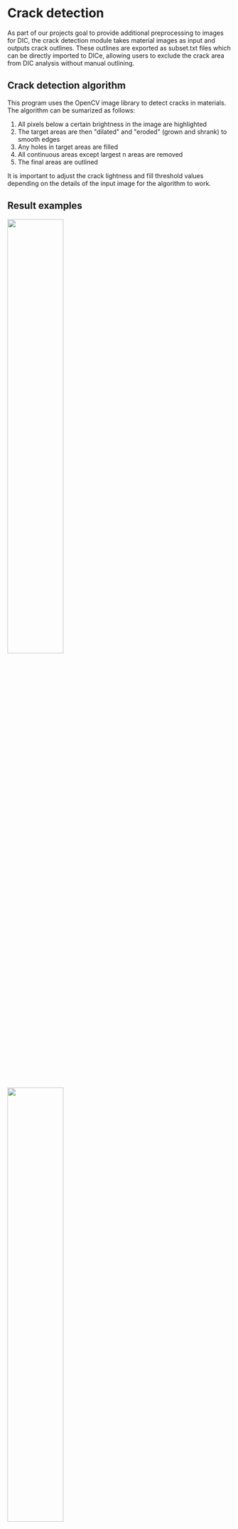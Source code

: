 # Crack detection

As part of our projects goal to provide additional preprocessing to images for DIC, the crack detection module takes material images as input and outputs crack outlines. These outlines are exported as subset.txt files which can be directly imported to DICe, allowing users to exclude the crack area from DIC analysis without manual outlining.

## Crack detection algorithm

This program uses the OpenCV image library to detect cracks in materials. The algorithm can be sumarized as follows:

1. All pixels below a certain brightness in the image are highlighted
2. The target areas are then "dilated" and "eroded" (grown and shrank) to smooth edges
3. Any holes in target areas are filled
4. All continuous areas except largest n areas are removed
5. The final areas are outlined

It is important to adjust the crack lightness and fill threshold values depending on the details of the input image for the algorithm to work.

## Result examples

<img src="https://i.ibb.co/cKcdtTjw/crack-2-outline.jpg" width="50%">

<img src="https://i.ibb.co/GGNk50J/Screenshot-2025-05-18-221900.png" width="50%">

## Usage Instructions

### Single file crack detection:

Make sure you have python and numpy installed

In command line:
```
python crack_detect.py <file-name>
```
or
```
python crack_detect.py <file-name> <crack-lightness> <fill-threshhold> <crack-number>
```

The default crack lightness is 40 (maximum grayscale value of the inside of the crack). Higher values will detect lighter cracks and vice versa.

The default fill threshhold is 2. Higher values will increase the size of the outline but may capture incorrect features.

The default crack number is 1, corresponding to a single (largest) detected crack in the output.

By default, the program will save a preview image and DICE subset file.

EXAMPLE:

```
python crack_detect.py crack_1.tif 40 2 1
```

### Batch file crack detection:

```
python crack_detect_batch.py <folder-name>
```
or
```
python crack_detect_batch.py <folder-name> <crack-lightness> <fill-threshhold> <cropped-pixels>
```

The default cropped pixels is 60 which will be enough to crop out the SEM image labels. Higher values crop out more of the image.

The results will be stored in another folder called <folder_name>_results

## Credits

- [OpenCV](https://opencv.org/) for image processing functions 
